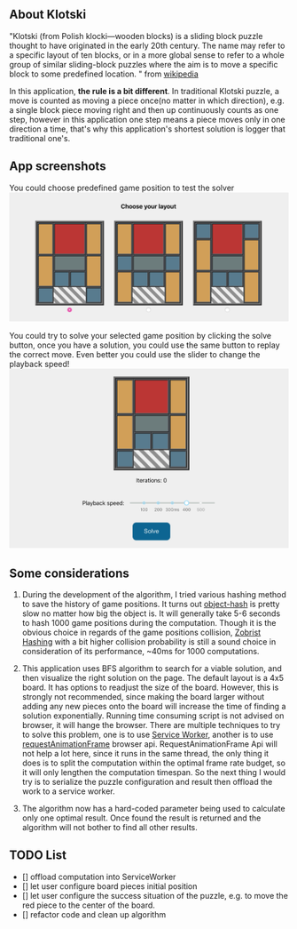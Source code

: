 ## About Klotski

"Klotski (from Polish klocki—wooden blocks) is a sliding block puzzle thought to have originated in the early 20th century. The name may refer to a specific layout of ten blocks, or in a more global sense to refer to a whole group of similar sliding-block puzzles where the aim is to move a specific block to some predefined location. " from [wikipedia](https://en.wikipedia.org/wiki/Klotski)

In this application, **the rule is a bit different**. In traditional Klotski puzzle, a move is counted as moving a piece once(no matter in which direction), e.g. a single block piece moving right and then up continuously counts as one step, however in this application one step means a piece moves only in one direction a time, that's why this application's shortest solution is logger that traditional one's.

## App screenshots

You could choose predefined game position to test the solver
![Game layouts](https://github.com/cedricoode/klotski-app/blob/master/public/layouts.png)

You could try to solve your selected game position by clicking the solve button, once you have a solution, you could use the same button to replay the correct move.
Even better you could use the slider to change the playback speed!
![Game operation](https://github.com/cedricoode/klotski-app/blob/master/public/solver.png)

## Some considerations

1. During the development of the algorithm, I tried various hashing method to save the history of game positions. It turns out [object-hash](https://www.npmjs.com/package/object-hash) is pretty slow no matter how big the object is. It will generally take 5-6 seconds to hash 1000 game positions during the computation. Though it is the obvious choice in regards of the game positions collision, [Zobrist Hashing](https://en.wikipedia.org/wiki/Zobrist_hashing) with a bit higher collision probability is still a sound choice in consideration of its performance, ~40ms for 1000 computations.

2. This application uses BFS algorithm to search for a viable solution, and then visualize the right solution on the page. The default layout is a 4x5 board. It has options to readjust the size of the board. However, this is strongly not recommended, since making the board larger without adding any new pieces onto the board will increase the time of finding a solution exponentially. Running time consuming script is not advised on browser, it will hange the browser. There are multiple techniques to try to solve this problem, one is to use [Service Worker](https://developer.mozilla.org/en-US/docs/Web/API/ServiceWorker), another is to use [requestAnimationFrame](https://developer.mozilla.org/en-US/docs/Web/API/window/requestAnimationFrame) browser api.
   RequestAnimationFrame Api will not help a lot here, since it runs in the same thread, the only thing it does is to split the computation within the optimal frame rate budget, so it will only lengthen the computation timespan.
   So the next thing I would try is to serialize the puzzle configuration and result then offload the work to a service worker.

3. The algorithm now has a hard-coded parameter being used to calculate only one optimal result. Once found the result is returned and the algorithm will not bother to find all other results.

## TODO List

- [] offload computation into ServiceWorker
- [] let user configure board pieces initial position
- [] let user configure the success situation of the puzzle, e.g. to move the red piece to the center of the board.
- [] refactor code and clean up algorithm
